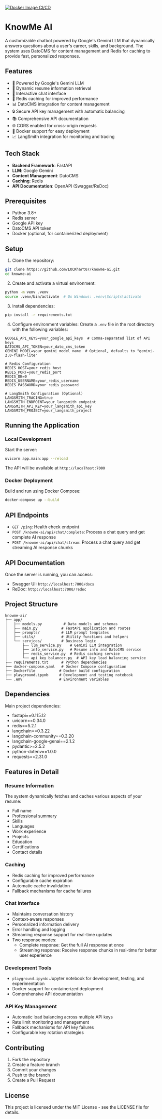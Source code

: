 [![Docker Image CI/CD](https://github.com/LOCKhart07/knowme-ai/actions/workflows/backend-build-push-deploy.yaml/badge.svg)](https://github.com/LOCKhart07/knowme-ai/actions/workflows/backend-build-push-deploy.yaml)
# KnowMe AI

A customizable chatbot powered by Google's Gemini LLM that dynamically answers questions about a user's career, skills, and background. The system uses DatoCMS for content management and Redis for caching to provide fast, personalized responses.

## Features

- 🤖 Powered by Google's Gemini LLM
- 📝 Dynamic resume information retrieval
- 💬 Interactive chat interface
- 🔄 Redis caching for improved performance
- 📊 DatoCMS integration for content management
- 🔒 Secure API key management with automatic balancing
- 📚 Comprehensive API documentation
- 🌐 CORS enabled for cross-origin requests
- 🐳 Docker support for easy deployment
- 📈 LangSmith integration for monitoring and tracing

## Tech Stack

- **Backend Framework**: FastAPI
- **LLM**: Google Gemini
- **Content Management**: DatoCMS
- **Caching**: Redis
- **API Documentation**: OpenAPI (Swagger/ReDoc)

## Prerequisites

- Python 3.8+
- Redis server
- Google API key
- DatoCMS API token
- Docker (optional, for containerized deployment)

## Setup

1. Clone the repository:
```bash
git clone https://github.com/LOCKhart07/knowme-ai.git
cd knowme-ai
```

2. Create and activate a virtual environment:
```bash
python -m venv .venv
source .venv/bin/activate  # On Windows: .venv\Scripts\activate
```

3. Install dependencies:
```bash
pip install -r requirements.txt
```

4. Configure environment variables:
Create a `.env` file in the root directory with the following variables:
```env
GOOGLE_API_KEYS=your_google_api_keys  # Comma-separated list of API keys
DATOCMS_API_TOKEN=your_dato_cms_token
GEMINI_MODEL=your_gemini_model_name  # Optional, defaults to "gemini-2.0-flash-lite"

# Redis Configuration
REDIS_HOST=your_redis_host
REDIS_PORT=your_redis_port
REDIS_DB=0
REDIS_USERNAME=your_redis_username
REDIS_PASSWORD=your_redis_password

# LangSmith Configuration (Optional)
LANGSMITH_TRACING=true
LANGSMITH_ENDPOINT=your_langsmith_endpoint
LANGSMITH_API_KEY=your_langsmith_api_key
LANGSMITH_PROJECT=your_langsmith_project
```

## Running the Application

### Local Development
Start the server:
```bash
uvicorn app.main:app --reload
```

The API will be available at `http://localhost:7000`

### Docker Deployment
Build and run using Docker Compose:
```bash
docker-compose up --build
```

## API Endpoints

- `GET /ping`: Health check endpoint
- `POST /knowme-ai/api/chat/complete`: Process a chat query and get complete AI response
- `POST /knowme-ai/api/chat/stream`: Process a chat query and get streaming AI response chunks

## API Documentation

Once the server is running, you can access:
- Swagger UI: `http://localhost:7000/docs`
- ReDoc: `http://localhost:7000/redoc`

## Project Structure

```
knowme-ai/
├── app/
│   ├── models.py          # Data models and schemas
│   ├── main.py           # FastAPI application and routes
│   ├── prompts/          # LLM prompt templates
│   ├── utils/            # Utility functions and helpers
│   └── services/         # Business logic
│       ├── llm_service.py    # Gemini LLM integration
│       ├── info_service.py   # Resume info and DatoCMS service
│       ├── redis_service.py  # Redis caching service
│       └── api_key_balancer.py  # API key load balancing service
├── requirements.txt      # Python dependencies
├── docker-compose.yaml   # Docker Compose configuration
├── Dockerfile           # Docker build configuration
├── playground.ipynb     # Development and testing notebook
└── .env                 # Environment variables
```

## Dependencies

Main project dependencies:
- fastapi==0.115.12
- uvicorn==0.34.0
- redis==5.2.1
- langchain==0.3.22
- langchain-community==0.3.20
- langchain-google-genai==2.1.2
- pydantic>=2.5.2
- python-dotenv==1.0.0
- requests==2.31.0

## Features in Detail

### Resume Information
The system dynamically fetches and caches various aspects of your resume:
- Full name
- Professional summary
- Skills
- Languages
- Work experience
- Projects
- Education
- Certifications
- Contact details

### Caching
- Redis caching for improved performance
- Configurable cache expiration
- Automatic cache invalidation
- Fallback mechanisms for cache failures

### Chat Interface
- Maintains conversation history
- Context-aware responses
- Personalized information delivery
- Error handling and logging
- Streaming response support for real-time updates
- Two response modes:
  - Complete response: Get the full AI response at once
  - Streaming response: Receive response chunks in real-time for better user experience

### Development Tools
- `playground.ipynb`: Jupyter notebook for development, testing, and experimentation
- Docker support for containerized deployment
- Comprehensive API documentation

### API Key Management
- Automatic load balancing across multiple API keys
- Rate limit monitoring and management
- Fallback mechanisms for API key failures
- Configurable key rotation strategies

## Contributing

1. Fork the repository
2. Create a feature branch
3. Commit your changes
4. Push to the branch
5. Create a Pull Request

## License

This project is licensed under the MIT License - see the LICENSE file for details.

